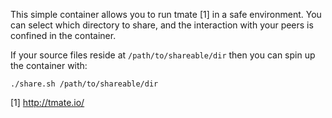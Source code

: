 This simple container allows you to run tmate [1] in a safe environment. You can select which directory to share, and the interaction with your peers is confined in the container.

If your source files reside at `/path/to/shareable/dir` then you can spin up the container with:

    ./share.sh /path/to/shareable/dir

[1] http://tmate.io/
